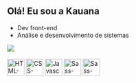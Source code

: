 ## Olá! Eu sou a Kauana

- Dev front-end
- Análise e desenvolvimento de sistemas

<div>
  <a href="https://github.com/kauana-santos">
<!--   <img heigth="50%" src="https://github-readme-stats.vercel.app/api?username=kauana-santos&show_icons=true&theme=dark"/> -->
  <img heigth="50%" src="https://github-readme-stats.vercel.app/api/top-langs/?username=kauana-santos&layout=compact&theme=dark"/>
</div>

<div style="display: inline-block"><br>
  <img align="center" alt="HTML-logo" heigth="30" width="40" src="https://cdn.jsdelivr.net/gh/devicons/devicon@latest/icons/html5/html5-plain.svg" />
  <img align="center" alt="CSS-logo" heigth="30" width="40" src="https://cdn.jsdelivr.net/gh/devicons/devicon@latest/icons/css3/css3-plain.svg" />
  <img align="center" alt="Javascript-logo" heigth="30" width="40" src="https://cdn.jsdelivr.net/gh/devicons/devicon@latest/icons/javascript/javascript-plain.svg" />
  <img align="center" alt="Sass-logo" heigth="30" width="40" src="https://cdn.jsdelivr.net/gh/devicons/devicon@latest/icons/sass/sass-original.svg" />
  <img align="center" alt="Sass-logo" heigth="30" width="40" src="https://cdn.jsdelivr.net/gh/devicons/devicon@latest/icons/react/react-original.svg" />
                    
          
</div>
